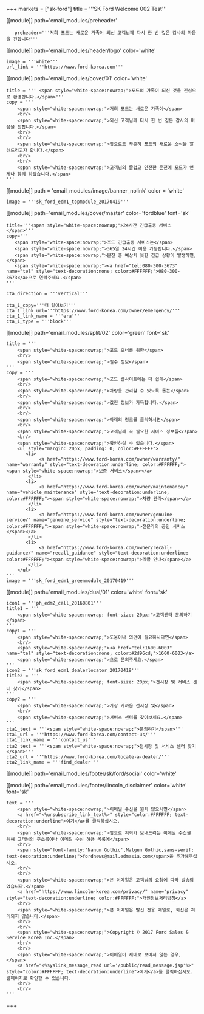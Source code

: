 +++
markets = ["sk-ford"]
title = '''SK Ford Welcome 002 Test'''

[[module]]
path='email_modules/preheader'

       preheader='''저희 포드는 새로운 가족이 되신 고객님께 다시 한 번 깊은 감사의 마음을 전합니다'''

[[module]]
path='email_modules/header/logo'
color='white'

    image = '''white'''
    url_link = '''https://www.ford-korea.com'''

[[module]]
path='email_modules/cover/01'
color='white'

    title = ''' <span style="white-space:nowrap;">포드의 가족이 되신 것을 진심으로 환영합니다.</span>'''
    copy = '''
        <span style="white-space:nowrap;">저희 포드는 새로운 가족이</span>
        <br/>
        <span style="white-space:nowrap;">되신 고객님께 다시 한 번 깊은 감사의 마음을 전합니다.</span>
        <br/>
        <br/>
        <span style="white-space:nowrap;">앞으로도 꾸준히 포드의 새로운 소식을 알려드리고자 합니다.</span>
        <br/>
        <br/>
        <span style="white-space:nowrap;">고객님의 즐겁고 안전한 운전에 포드가 언제나 함께 하겠습니다.</span>
    '''

[[module]]
path = 'email_modules/image/banner_nolink'
color = 'white'

    image = '''sk_ford_edm1_topmodule_20170419'''

[[module]]
path='email_modules/cover/master'
color='fordblue'
font='sk'

    title='''<span style="white-space:nowrap;">24시간 긴급출동 서비스</span>'''
    copy='''
       <span style="white-space:nowrap;">포드 긴급출동 서비스는</span> 
       <span style="white-space:nowrap;">365일 24시간 이용 가능합니다.</span>
       <span style="white-space:nowrap;">운전 중 예상치 못한 긴급 상황이 발생하면,</span>
       <span style="white-space:nowrap;"><a href="tel:080-300-3673" name="tel" style="text-decoration:none; color:#FFFFFF;">080-300-3673</a>으로 연락주세요.</span>
    '''

    cta_direction = '''vertical'''

    cta_1_copy='''더 알아보기'''
    cta_1_link_url='''https://www.ford-korea.com/owner/emergency/'''
    cta_1_link_name = '''era'''
    cta_1_type = '''block'''

[[module]]
path='email_modules/split/02'
color='green'
font='sk'

    title = '''
        <span style="white-space:nowrap;">포드 오너를 위한</span>
        <br/>
        <span style="white-space:nowrap;">필수 정보</span>
    '''
    copy = '''
        <span style="white-space:nowrap;">포드 웹사이트에는 더 쉽게</span>
        <br/>
        <span style="white-space:nowrap;">차량을 관리할 수 있도록 돕는</span>
        <br/>
        <span style="white-space:nowrap;">값진 정보가 가득합니다.</span>
        <br/>
        <br/>
        <span style="white-space:nowrap;">아래의 링크를 클릭하시면</span>
        <br/>
        <span style="white-space:nowrap;">고객님께 꼭 필요한 서비스 정보를</span>
        <br/>
        <span style="white-space:nowrap;">확인하실 수 있습니다.</span>
        <ul style="margin: 20px; padding: 0; color:#FFFFFF">
           <li>
                <a href="https://www.ford-korea.com/owner/warranty/" name="warranty" style="text-decoration:underline; color:#FFFFFF;"><span style="white-space:nowrap;">보증 서비스</span></a>
            </li>
           <li>
                <a href="https://www.ford-korea.com/owner/maintenance/" name="vehicle_maintenance" style="text-decoration:underline; color:#FFFFFF;"><span style="white-space:nowrap;">차량 관리</span></a>
            </li>
           <li>
                <a href="https://www.ford-korea.com/owner/genuine-service/" name="genuine_service" style="text-decoration:underline; color:#FFFFFF;"><span style="white-space:nowrap;">전문가의 공인 서비스</span></a>
            </li>
           <li>
                <a href="https://www.ford-korea.com/owner/recall-guidance/" name="recall_guidance" style="text-decoration:underline; color:#FFFFFF;"><span style="white-space:nowrap;">리콜 안내</span></a>
            </li>
        </ul>
    '''
    image = '''sk_ford_edm1_greenmodule_20170419'''

[[module]]
path='email_modules/dual/01'
color='white'
font='sk'

    icon1 = '''ph_edm2_call_20160801'''
    title1 = '''
        <span style="white-space:nowrap; font-size: 20px;">고객센터 문의하기</span>
    '''
    copy1 = '''
        <span style="white-space:nowrap;">도움이나 의견이 필요하시다면</span>
        <br/>
        <span style="white-space:nowrap;"><a href="tel:1600-6003" name="tel" style="text-decoration:none; color:#2d96cd;">1600-6003</a>
        <span style="white-space:nowrap;">으로 문의주세요.</span>
    '''
    icon2 = '''sk_ford_edm1_dealerlocator_20170419'''
    title2 = '''
        <span style="white-space:nowrap; font-size: 20px;">전시장 및 서비스 센터 찾기</span>
    '''
    copy2 = '''
        <span style="white-space:nowrap;">가장 가까운 전시장 및</span>
        <br/>
        <span style="white-space:nowrap;">서비스 센터를 찾아보세요.</span>
    '''
    cta1_text = '''<span style="white-space:nowrap;">문의하기</span>'''
    cta1_url = '''https://www.ford-korea.com/contact-us/'''
    cta1_link_name = '''contact_us'''
    cta2_text = '''<span style="white-space:nowrap;">전시장 및 서비스 센터 찾기</span>'''
    cta2_url = '''https://www.ford-korea.com/locate-a-dealer/'''
    cta2_link_name = '''find_dealer'''

[[module]]
path='email_modules/footer/sk/ford/social'
color='white'

[[module]]
path='email_modules/footer/lincoln_disclaimer'
color='white'
font='sk'

    text = '''
        <span style="white-space:nowrap;">이메일 수신을 원치 않으시면</span>
        <a href="<%unsubscribe_link_text%>" style="color:#FFFFFF; text-decoration:underline">여기</a>를 클릭하십시오.
        <br/>
        <span style="white-space:nowrap;">앞으로 저희가 보내드리는 이메일 수신을 위해 고객님의 주소록이나 이메일 수신 허용 목록에</span>
        <br/>
        <span style="font-family:'Nanum Gothic',Malgun Gothic,sans-serif; text-decoration:underline;">fordnews@mail.edmasia.com</span>을 추가해주십시오.
        <br/>
        <br/>
        <span style="white-space:nowrap;">본 이메일은 고객님의 요청에 따라 발송되었습니다.</span>
        <a href="https://www.lincoln-korea.com/privacy/" name="privacy" style="text-decoration:underline; color:#FFFFFF;">개인정보처리방침</a>
        <br/>
        <span style="white-space:nowrap;">본 이메일은 발신 전용 메일로, 회신은 처리되지 않습니다.</span>
        <br/>
        <br/>
        <span style="white-space:nowrap;">Copyright © 2017 Ford Sales & Service Korea Inc.</span>
        <br/>
        <br/>
        <span style="white-space:nowrap;">이메일이 제대로 보이지 않는 경우,</span>
        <a href="<%syslink_message_read url='/public/read_message.jsp'%>" style="color:#FFFFFF; text-decoration:underline">여기</a>를 클릭하십시오. 웹페이지로 확인할 수 있습니다.
        <br/>
        <br/>
    '''

+++